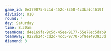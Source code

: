 ```yaml
---
game_id: 0e379075-5c1d-452c-8358-4c3badc4619f
division: U10
round: 4
day: Saturday
time: 8.30am
teamHome: d4e169fe-9c5d-45ee-9177-55e76ec5dab9
teamAway: 0228b24d-cd2d-4cc5-9770-5f9ea493933d
diamond: 3
---
```

